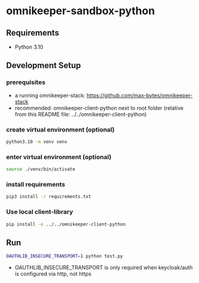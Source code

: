 # omnikeeper-sandbox-python

## Requirements

* Python 3.10

## Development Setup

### prerequisites

* a running omnikeeper-stack: <https://github.com/max-bytes/omnikeeper-stack>
* recommended: omnikeeper-client-python next to root folder (relative from this README file: ../../omnikeeper-client-python)

### create virtual environment (optional)

```bash
python3.10 -m venv venv
```

### enter virtual environment (optional)

```bash
source ./venv/bin/activate
```

### install requirements

```bash
pip3 install -r requirements.txt
```

### Use local client-library

```bash
pip install -e ../../omnikeeper-client-python
```

## Run

```bash
OAUTHLIB_INSECURE_TRANSPORT=1 python test.py
```

* OAUTHLIB_INSECURE_TRANSPORT is only required when keycloak/auth is configured via http, not https
